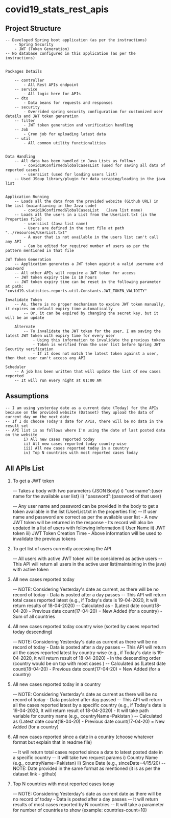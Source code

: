 # covid19_stats_rest_apis



Project Structure
-----------------	
	

	-- Developed Spring boot application (as per the instructions)
		- Spring Security
		- JWT (Token Generation)
	-- No database configured in this application (as per the instructions)


	Packages Details
	
		-- controller 
			- All Rest APIs endpoint
		-- service	
			- All logic here for APIs
		-- dto	
			- Data beans for requests and responses
		-- security 
			- Overrided spring security configuration for customized user details and JWT token generation
		-- filter 
			- JWT token generation and verification handling
		-- Job 
			- Cron job for uploading latest data
		-- util 
			- All common utility functionalities
	
	
	Data Handling
		-- All data has been handled in Java Lists as follow:
			- covid19ConfirmedGlobalCasesList (used for saving all data of reported cases)
			- usersList (used for loading users list)
		-- Used JSoup library/plugin for data scraping/loading in the java list


	Application Running
		-- Loads all the data from the provided website (Github URL) in the List (maiantianing in the Java code)
			- covid19ConfirmedGlobalCasesList	(Java list name)
		-- Loads all the users in a List from the UserList.txt (in the Properties file)
			- usersList	(Java list name)
			- Users are defined in the text file at path "../resources/UserList.txt"
			- A user that is not available in the users list can't call any API
			- Can be edited for required number of users as per the pattern mentioned in that file
			
	JWT Token Generation
		-- Application generates a JWT token against a valid username and password
		-- All other APIs will require a JWT token for access
		-- JWT token expiry time is 10 hours
		-- JWT token expiry time can be reset in the following parameter at path: "covid19.statistics.reports.util.Constants.JWT_TOKEN_VALIDITY"

	Invalidate Token
		-- As, there is no proper mechaninsm to expire JWT token manually, it expires on default expiry time automatically
			-- Or, it can be expired by changing the secret key, but it will be an update
	
		Alternate
			-- To invalidate the JWT token for the user, I am saving the latest JWT token with expiry time for every user
				- Using this information to invalidate the previous tokens
				- Token is verified from the user list before Spring JWT Security verification
				- If it does not match the latest token against a user, then that user can't access any API
	
	Scheduler
		-- A job has been written that will update the list of new cases reported
		-- It will run every night at 01:00 AM
		
		

Assumptions
-----------

	-- I am using yesterday date as a current date (Today) for the APIs because on the provided website (Dataset) they upload the data of current day on the next date
	-- If I do choose Today's date for APIs, there will be no data in the result set
	-- API list is as follows where I'm using the date of last posted data on the website
			i) All new cases reported today
			ii) All new cases reported today country-wise
			iii) All new cases reported today in a country
			iv) Top N countries with most reported cases today
		


All APIs List
-------------

1. To get a JWT token

	-- Takes a body with two parameters (JSON Body)
		i) "username":{user name for the available user list}
		ii) "password":{password of that user}
	
	-- Any user name and password can be provided in the body to get a token available in the list (UserList.txt in the properties file)
	-- If user name and password are correct as per the available user list
		- A new JWT token will be returned in the response
		- Its record will also be updated in a list of users with following information
			i) User Name
			ii)	JWT token
			iii) JWT Token Creation Time
		- Above information will be used to invalidate the previous tokens


2. To get list of users currently accessing the API

	-- All users with active JWT token will be considered as active users
	-- This API will return all users in the active user list(maintaining in the java) with active token


3. All new cases reported today

	-- NOTE: Considering Yesterday's date as current, as there will be no record of today
		- Data is posted after a day passes
	-- This API will return total cases reported latest (e.g., if Today's date is 19-04-2020, It will return results of 18-04-2020)
	-- Calculated as 
		- (Latest date count(18-04-20) - Previous date count(17-04-20) = New Added (for a country)
		- Sum of all countries

4. All new cases reported today country wise (sorted by cases reported today descending)

	-- NOTE: Considering Yesterday's date as current as there will be no record of today
		- Data is posted after a day passes
	-- This API will return all the cases reported latest by country-wise (e.g., if Today's date is 19-04-2020, it will return result of 18-04-2020)
		- In the descending order (country would be on top with most cases )
	-- Calculated as 
		(Latest date count(18-04-20) - Previous date count(17-04-20) = New Added (for a country)

5. All new cases reported today in a country

	-- NOTE: Considering Yesterday's date as current as there will be no record of today
		- Data postated after day passed
	-- This API will return all the cases reported latest by a specific country (e.g., if Today's date is 19-04-2020, It will return result of 18-04-2020)
		- It will take path variable for country name (e.g., countryName=Pakistan )
	-- Calculated as 
		(Latest date count(18-04-20) - Previous date count(17-04-20) = New Added (for a country)	

6. All new cases reported since a date in a country (choose whatever format but explain that in readme file)

	-- It will return total cases reported since a date to latest posted date in a specific country
	-- It will take two request params
		i) Country Name (e.g., countryName=Pakistan)
		ii) Since Date	(e.g., sinceDate=4/15/20)
	-- NOTE: Date provided in the same format as mentioned (it is as per the dataset link - github)	


7. Top N countries with most reported cases today

	-- NOTE: Considering Yesterday's date as current date as there will be no record of today
		- Data is posted after a day passes
	-- It will return results of most cases reported by N countries	
	-- It will take a parameter for number of countries to show (example: countries-count=10)


